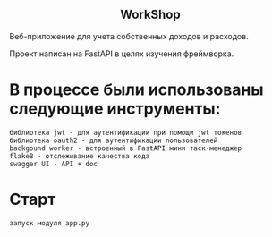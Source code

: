 <h2 align="center">WorkShop</h2>

Веб-приложение для учета собственных доходов и расходов.

Проект написан на FastAPI в целях изучения фреймворка.

# В процессе были использованы следующие инструменты:
    библиотека jwt - для аутентификации при помощи jwt токенов
    библиотека oauth2 - для аутентификации пользователей
    backgound worker - встроенный в FastAPI мини таск-менеджер
    flake8 - отслеживание качества кода
    swagger UI - API + doc
    
# Старт

    запуск модуля app.py 
